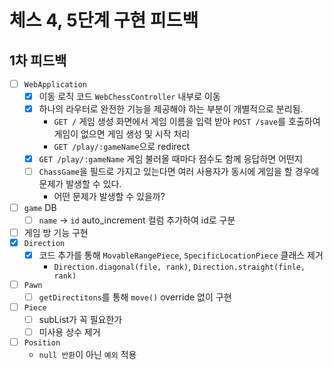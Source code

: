 # 체스 4, 5단계 구현 피드백

## 1차 피드백

- [ ] `WebApplication`
    - [x] 이동 로직 코드 `WebChessController` 내부로 이동
    - [x] 하나의 라우터로 완전한 기능을 제공해야 하는 부분이 개별적으로 분리됨.
        - `GET /` 게임 생성 화면에서 게임 이름을 입력 받아 `POST /save`를 호출하여 게임이 없으면 게임 생성 및 시작 처리
        - `GET /play/:gameName`으로 redirect
    - [x] `GET /play/:gameName` 게임 불러올 때마다 점수도 함께 응답하면 어떤지
    - [ ] `ChassGame`을 필드로 가지고 있는다면 여러 사용자가 동시에 게임을 할 경우에 문제가 발생할 수 있다.
        - 어떤 문제가 발생할 수 있을까?
- [ ] `game` DB
    - [ ] `name` -> `id` auto_increment 컬럼 추가하여 id로 구분
- [ ] 게임 방 기능 구현
- [x] `Direction`
    - [x] 코드 추가를 통해 `MovableRangePiece`, `SpecificLocationPiece` 클래스 제거
        - `Direction.diagonal(file, rank)`, `Direction.straight(finle, rank)`
- [ ] `Pawn`
    - [ ] `getDirectitons`를 통해 `move()` override 없이 구현
- [ ] `Piece`
    - [ ] subList가 꼭 필요한가
    - [ ] 미사용 상수 제거
- [ ] `Position`
    - `null 반환`이 아닌 `예외` 적용
